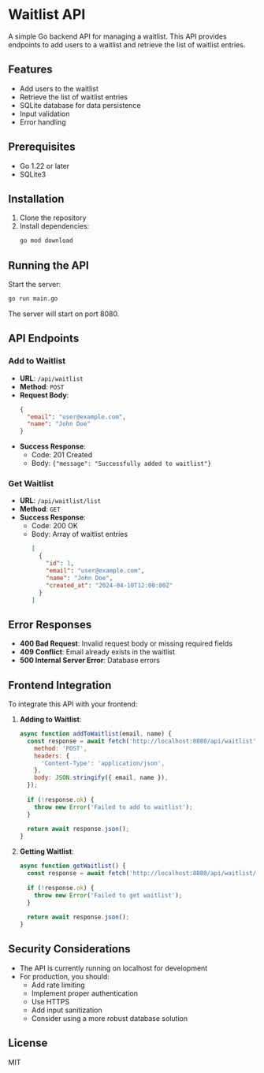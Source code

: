 # Waitlist API

A simple Go backend API for managing a waitlist. This API provides endpoints to add users to a waitlist and retrieve the list of waitlist entries.

## Features

- Add users to the waitlist
- Retrieve the list of waitlist entries
- SQLite database for data persistence
- Input validation
- Error handling

## Prerequisites

- Go 1.22 or later
- SQLite3

## Installation

1. Clone the repository
2. Install dependencies:
   ```bash
   go mod download
   ```

## Running the API

Start the server:
```bash
go run main.go
```

The server will start on port 8080.

## API Endpoints

### Add to Waitlist
- **URL**: `/api/waitlist`
- **Method**: `POST`
- **Request Body**:
  ```json
  {
    "email": "user@example.com",
    "name": "John Doe"
  }
  ```
- **Success Response**: 
  - Code: 201 Created
  - Body: `{"message": "Successfully added to waitlist"}`

### Get Waitlist
- **URL**: `/api/waitlist/list`
- **Method**: `GET`
- **Success Response**: 
  - Code: 200 OK
  - Body: Array of waitlist entries
    ```json
    [
      {
        "id": 1,
        "email": "user@example.com",
        "name": "John Doe",
        "created_at": "2024-04-10T12:00:00Z"
      }
    ]
    ```

## Error Responses

- **400 Bad Request**: Invalid request body or missing required fields
- **409 Conflict**: Email already exists in the waitlist
- **500 Internal Server Error**: Database errors

## Frontend Integration

To integrate this API with your frontend:

1. **Adding to Waitlist**:
   ```javascript
   async function addToWaitlist(email, name) {
     const response = await fetch('http://localhost:8080/api/waitlist', {
       method: 'POST',
       headers: {
         'Content-Type': 'application/json',
       },
       body: JSON.stringify({ email, name }),
     });
     
     if (!response.ok) {
       throw new Error('Failed to add to waitlist');
     }
     
     return await response.json();
   }
   ```

2. **Getting Waitlist**:
   ```javascript
   async function getWaitlist() {
     const response = await fetch('http://localhost:8080/api/waitlist/list');
     
     if (!response.ok) {
       throw new Error('Failed to get waitlist');
     }
     
     return await response.json();
   }
   ```

## Security Considerations

- The API is currently running on localhost for development
- For production, you should:
  - Add rate limiting
  - Implement proper authentication
  - Use HTTPS
  - Add input sanitization
  - Consider using a more robust database solution

## License

MIT 